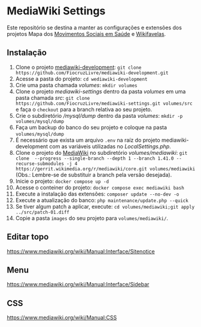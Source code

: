 # MediaWiki Settings

Este repositório se destina a manter as configurações e extensões dos projetos Mapa dos [Movimentos Sociais em Saúde](https://mapamovsaude.net.br) e [Wikifavelas](https://wikifavelas.com.br/).

## Instalação

1. Clone o projeto [mediawiki-development](https://github.com/FiocruzLivre/mediawiki-development.git): `git clone https://github.com/FiocruzLivre/mediawiki-development.git`
2. Acesse a pasta do projeto: `cd wediawiki-development`
3. Crie uma pasta chamada _volumes_: `mkdir volumes`
4. Clone o projeto _mediawiki-settings_ dentro da pasta _volumes_ em uma pasta chamada _src_: `git clone https://github.com/FiocruzLivre/mediawiki-settings.git volumes/src` e faça o `checkout` para a branch relativa ao seu projeto.
5. Crie o subdiretório _/mysql/dump_ dentro da pasta _volumes_: `mkdir -p volumes/mysql/dump`
6. Faça um backup do banco do seu projeto e coloque na pasta `volumes/mysql/dump`
7. É necessário que exista um arquivo `.env` na raíz do projeto mediawiki-development com as variáveis utilizadas no _LocalSettings.php_.
8. Clone o projeto do [MediaWiki](https://www.mediawiki.org/) no subdiretório _volumes/mediawiki_: `git clone  --progress --single-branch --depth 1 --branch 1.41.0 --recurse-submodules -j 4 https://gerrit.wikimedia.org/r/mediawiki/core.git volumes/mediawiki` (Obs.: Lembre-se de substituir a branch pela versão desejada).
9. Inicie o projeto: `docker compose up -d`
10. Acesse o conteiner do projeto: `docker compose exec mediawiki bash`
11. Execute a instalação das extensões: `composer update --no-dev -o`
12. Execute a atualização do banco: `php maintenance/update.php --quick`
13. Se tiver algum patch a aplicar, execute: `cd volumes/mediawiki;git apply ../src/patch-01.diff`
14. Copie a pasta `images` do seu projeto para `volumes/mediawiki/`.

## Editar topo

https://www.mediawiki.org/wiki/Manual:Interface/Sitenotice


## Menu

https://www.mediawiki.org/wiki/Manual:Interface/Sidebar


## CSS
https://www.mediawiki.org/wiki/Manual:CSS

